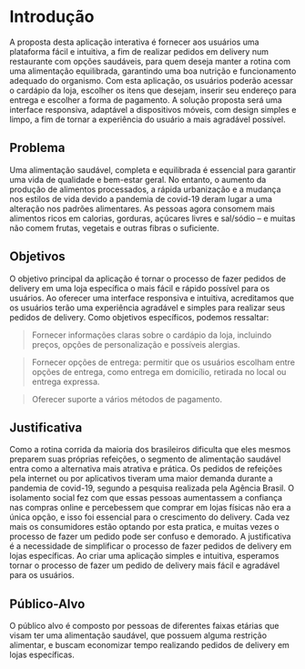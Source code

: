 # Introdução

A proposta desta aplicação interativa é fornecer aos usuários uma plataforma fácil e intuitiva, a fim de realizar pedidos em delivery num restaurante com opções saudáveis, para quem deseja manter a rotina com uma alimentação equilibrada, garantindo uma boa nutrição e funcionamento adequado do organismo. Com esta aplicação, os usuários poderão acessar o cardápio da loja, escolher os itens que desejam, inserir seu endereço para entrega e escolher a forma de pagamento. A solução proposta será uma interface responsiva, adaptável a dispositivos móveis, com design simples e limpo, a fim de tornar a experiência do usuário a mais agradável possível.

## Problema
Uma alimentação saudável, completa e equilibrada é essencial para garantir uma vida de qualidade e bem-estar geral. No entanto, o aumento da produção de alimentos processados, a rápida urbanização e a mudança nos estilos de vida devido a pandemia de covid-19 deram lugar a uma alteração nos padrões alimentares. As pessoas agora consomem mais alimentos ricos em calorias, gorduras, açúcares livres e sal/sódio – e muitas não comem frutas, vegetais e outras fibras o suficiente. 

## Objetivos

O objetivo principal da aplicação é tornar o processo de fazer pedidos de delivery em uma loja específica o mais fácil e rápido possível para os usuários. Ao oferecer uma interface responsiva e intuitiva, acreditamos que os usuários terão uma experiência agradável e simples para realizar seus pedidos de delivery. Como objetivos específicos, podemos ressaltar:

> Fornecer informações claras sobre o cardápio da loja, incluindo preços, opções de personalização e possíveis alergias. 

>	Fornecer opções de entrega: permitir que os usuários escolham entre opções de entrega, como entrega em domicílio, retirada no local ou entrega expressa.

>	Oferecer suporte a vários métodos de pagamento.


## Justificativa

Como a rotina corrida da maioria dos brasileiros dificulta que eles mesmos preparem suas próprias refeições, o segmento de alimentação saudável entra como a alternativa mais atrativa e prática. Os pedidos de refeições pela internet ou por aplicativos tiveram uma maior demanda durante a pandemia de covid-19, segundo a pesquisa realizada pela Agência Brasil. O isolamento social fez com que essas	 pessoas aumentassem a confiança nas compras online e percebessem que comprar em lojas físicas não era a única opção, e isso foi essencial para o crescimento do delivery. Cada vez mais os consumidores estão optando por esta pratica, e muitas vezes o processo de fazer um pedido pode ser confuso e demorado. A justificativa é a necessidade de simplificar o processo de fazer pedidos de delivery em lojas específicas. Ao criar uma aplicação simples e intuitiva, esperamos tornar o processo de fazer um pedido de delivery mais fácil e agradável para os usuários.

## Público-Alvo

O público alvo é composto por pessoas de diferentes faixas etárias que visam ter uma alimentação saudável, que possuem alguma restrição alimentar, e buscam economizar tempo realizando pedidos de delivery em lojas específicas.

